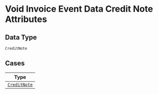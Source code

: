 
# Void Invoice Event Data Credit Note Attributes

## Data Type

`CreditNote`

## Cases

| Type |
|  --- |
| [`CreditNote`](../../../doc/models/credit-note.md) |

